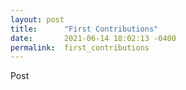 ```yaml
---
layout: post
title:      "First Contributions"
date:       2021-06-14 18:02:13 -0400
permalink:  first_contributions
---
```



Post
